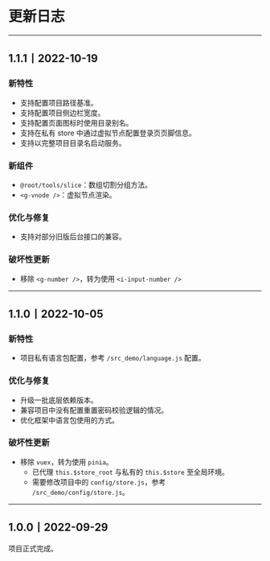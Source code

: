 # 更新日志

---

## 1.1.1丨2022-10-19

### 新特性

- 支持配置项目路径基准。
- 支持配置项目侧边栏宽度。
- 支持配置页面图标时使用目录别名。
- 支持在私有 store 中通过虚拟节点配置登录页页脚信息。
- 支持以完整项目目录名启动服务。

### 新组件

- `@root/tools/slice`：数组切割分组方法。
- `<g-vnode />`：虚拟节点渲染。

### 优化与修复

- 支持对部分旧版后台接口的兼容。

### 破坏性更新

- 移除 `<g-number />`，转为使用 `<i-input-number />`

---

## 1.1.0丨2022-10-05

### 新特性

- 项目私有语言包配置，参考 `/src_demo/language.js` 配置。

### 优化与修复

- 升级一批底层依赖版本。
- 兼容项目中没有配置重置密码校验逻辑的情况。
- 优化框架中语言包使用的方式。

### 破坏性更新

- 移除 `vuex`，转为使用 `pinia`。
  - 已代理 `this.$store_root` 与私有的 `this.$store` 至全局环境。
  - 需要修改项目中的 `config/store.js`，参考 `/src_demo/config/store.js`。

---

## 1.0.0丨2022-09-29

项目正式完成。
